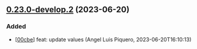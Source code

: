 ## [0.23.0-develop.2](https://github.com/alpiquero/nyx-test/tag/0.23.0-develop.2) (2023-06-20)

### Added

* [[00cbe](https://github.com/alpiquero/nyx-test/commit/00cbe72700fdb5be6f038edc27aec32af44c4e08)] feat: update values
 (Angel Luis Piquero, 2023-06-20T16:10:13)


